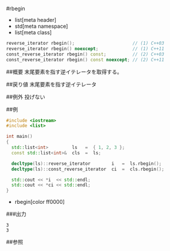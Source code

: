 #rbegin
* list[meta header]
* std[meta namespace]
* list[meta class]

```cpp
reverse_iterator rbegin();                      // (1) C++03
reverse_iterator rbegin() noexcept;             // (1) C++11
const_reverse_iterator rbegin() const;          // (2) C++03
const_reverse_iterator rbegin() const noexcept; // (2) C++11
```

##概要
末尾要素を指す逆イテレータを取得する。


##戻り値
末尾要素を指す逆イテレータ


##例外
投げない


##例
```cpp
#include <iostream>
#include <list>

int main()
{
  std::list<int>         ls   =  { 1, 2, 3 };
  const std::list<int>&  cls  =  ls;

  decltype(ls)::reverse_iterator        i   =  ls.rbegin();
  decltype(ls)::const_reverse_iterator  ci  =  cls.rbegin();

  std::cout << *i  << std::endl;
  std::cout << *ci << std::endl;
}
```
* rbegin[color ff0000]

###出力
```
3
3
```

##参照


